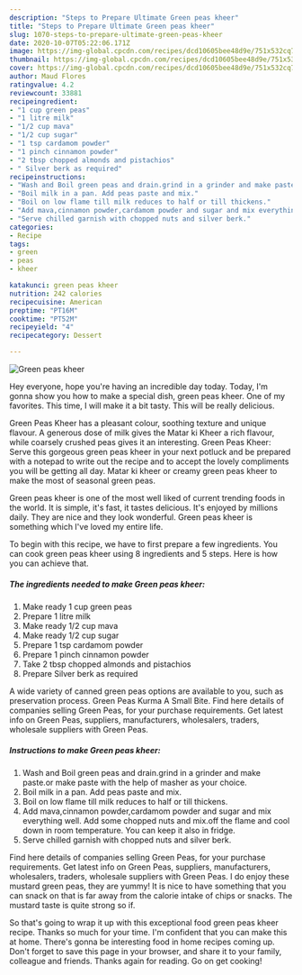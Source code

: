 ```yaml
---
description: "Steps to Prepare Ultimate Green peas kheer"
title: "Steps to Prepare Ultimate Green peas kheer"
slug: 1070-steps-to-prepare-ultimate-green-peas-kheer
date: 2020-10-07T05:22:06.171Z
image: https://img-global.cpcdn.com/recipes/dcd10605bee48d9e/751x532cq70/green-peas-kheer-recipe-main-photo.jpg
thumbnail: https://img-global.cpcdn.com/recipes/dcd10605bee48d9e/751x532cq70/green-peas-kheer-recipe-main-photo.jpg
cover: https://img-global.cpcdn.com/recipes/dcd10605bee48d9e/751x532cq70/green-peas-kheer-recipe-main-photo.jpg
author: Maud Flores
ratingvalue: 4.2
reviewcount: 33881
recipeingredient:
- "1 cup green peas"
- "1 litre milk"
- "1/2 cup mava"
- "1/2 cup sugar"
- "1 tsp cardamom powder"
- "1 pinch cinnamon powder"
- "2 tbsp chopped almonds and pistachios"
- " Silver berk as required"
recipeinstructions:
- "Wash and Boil green peas and drain.grind in a grinder and make paste.or make paste with the help of masher as your choice."
- "Boil milk in a pan. Add peas paste and mix."
- "Boil on low flame till milk reduces to half or till thickens."
- "Add mava,cinnamon powder,cardamom powder and sugar and mix everything well. Add some chopped nuts and mix.off the flame and cool down in room temperature. You can keep it also in fridge."
- "Serve chilled garnish with chopped nuts and silver berk."
categories:
- Recipe
tags:
- green
- peas
- kheer

katakunci: green peas kheer 
nutrition: 242 calories
recipecuisine: American
preptime: "PT16M"
cooktime: "PT52M"
recipeyield: "4"
recipecategory: Dessert

---
```



![Green peas kheer](https://img-global.cpcdn.com/recipes/dcd10605bee48d9e/751x532cq70/green-peas-kheer-recipe-main-photo.jpg)

Hey everyone, hope you're having an incredible day today. Today, I'm gonna show you how to make a special dish, green peas kheer. One of my favorites. This time, I will make it a bit tasty. This will be really delicious.

Green Peas Kheer has a pleasant colour, soothing texture and unique flavour. A generous dose of milk gives the Matar ki Kheer a rich flavour, while coarsely crushed peas gives it an interesting. Green Peas Kheer: Serve this gorgeous green peas kheer in your next potluck and be prepared with a notepad to write out the recipe and to accept the lovely compliments you will be getting all day. Matar ki kheer or creamy green peas kheer to make the most of seasonal green peas.

Green peas kheer is one of the most well liked of current trending foods in the world. It is simple, it's fast, it tastes delicious. It's enjoyed by millions daily. They are nice and they look wonderful. Green peas kheer is something which I've loved my entire life.


To begin with this recipe, we have to first prepare a few ingredients. You can cook green peas kheer using 8 ingredients and 5 steps. Here is how you can achieve that.

<!--inarticleads1-->

##### The ingredients needed to make Green peas kheer:

1. Make ready 1 cup green peas
1. Prepare 1 litre milk
1. Make ready 1/2 cup mava
1. Make ready 1/2 cup sugar
1. Prepare 1 tsp cardamom powder
1. Prepare 1 pinch cinnamon powder
1. Take 2 tbsp chopped almonds and pistachios
1. Prepare  Silver berk as required


A wide variety of canned green peas options are available to you, such as preservation process. Green Peas Kurma A Small Bite. Find here details of companies selling Green Peas, for your purchase requirements. Get latest info on Green Peas, suppliers, manufacturers, wholesalers, traders, wholesale suppliers with Green Peas. 

<!--inarticleads2-->

##### Instructions to make Green peas kheer:

1. Wash and Boil green peas and drain.grind in a grinder and make paste.or make paste with the help of masher as your choice.
1. Boil milk in a pan. Add peas paste and mix.
1. Boil on low flame till milk reduces to half or till thickens.
1. Add mava,cinnamon powder,cardamom powder and sugar and mix everything well. Add some chopped nuts and mix.off the flame and cool down in room temperature. You can keep it also in fridge.
1. Serve chilled garnish with chopped nuts and silver berk.


Find here details of companies selling Green Peas, for your purchase requirements. Get latest info on Green Peas, suppliers, manufacturers, wholesalers, traders, wholesale suppliers with Green Peas. I do enjoy these mustard green peas, they are yummy! It is nice to have something that you can snack on that is far away from the calorie intake of chips or snacks. The mustard taste is quite strong so if. 

So that's going to wrap it up with this exceptional food green peas kheer recipe. Thanks so much for your time. I'm confident that you can make this at home. There's gonna be interesting food in home recipes coming up. Don't forget to save this page in your browser, and share it to your family, colleague and friends. Thanks again for reading. Go on get cooking!

